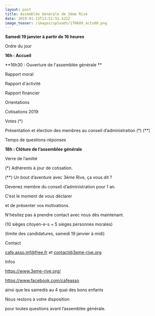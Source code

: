 ```yaml
---
layout: post
title: Assemblée Générale de 3ème Rive
date: 2019-01-13T13:51:51.522Z
image_teaser: /images/uploads/170609_actu88.png
---
```

**Samedi 19 janvier à partir de 16 heures**

Ordre du jour

**16h : Accueil**

**16h30 : Ouverture de l'assemblée générale **

Rapport moral

Rapport d'activité

Rapport financier

Orientations

Cotisations 2019

Votes (*)

Présentation et élection des membres au conseil d’administration (\*) (\**) 

Temps de questions-réponses 

**18h : Clôture de l’assemblée générale**

Verre de l’amitié 



(*) Adhérents à jour de cotisation. 

(\*\*) Un bout d’aventure avec 3ème Rive, ça vous dit ?

Devenez membre du conseil d’administration pour 1 an.

C’est le moment de vous déclarer

et de présenter vos motivations.

N'hésitez pas à prendre contact avec nous dès maintenant.

(10 sièges citoyen-e-s + 5 sièges personnes morales)

(limite des candidatures, samedi 19 janvier à midi)



Contact

cafe.asso.mf@free.fr et contact@3eme-rive.org 

Infos

https://www.3eme-rive.org/ 

https://www.facebook.com/cafeasso

ainsi que les samedis au 4 quai des bons enfants



Nous restons à votre disposition

pour toutes questions avant l’assemblée générale.
